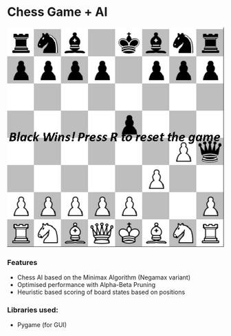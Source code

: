 # Chess Game + AI

![ScreenShot](https://github.com/Naharul98/Chess-AI-With-Alpha-Beta-Pruning/blob/main/screenshot.jpg?raw=true)

### Features
- Chess AI based on the Minimax Algorithm (Negamax variant)
- Optimised performance with Alpha-Beta Pruning
- Heuristic based scoring of board states based on positions

### Libraries used:
- Pygame (for GUI)
